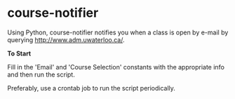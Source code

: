 # course-notifier

Using Python, course-notifier notifies you when a class is open by e-mail by querying http://www.adm.uwaterloo.ca/.


<b> To Start </b>

Fill in the 'Email' and 'Course Selection' constants with the appropriate info and then run the script.

Preferably, use a crontab job to run the script periodically.
